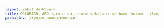 ```yaml
---
layout: vakit_dashboard
title: COLORADO, ABD için iftar, namaz vakitleri ve hava durumu - ilçe/eyalet seç
permalink: /ABD/COLORADO/BOULDER
---
```


<script type="text/javascript">
  var GLOBAL_COUNTRY = 'ABD';
  var GLOBAL_CITY = 'COLORADO';
  var GLOBAL_STATE = 'BOULDER';
  var lat = 72;
  var lon = 21;
</script>

